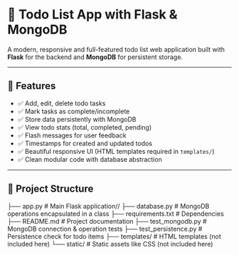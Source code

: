 # 📝 Todo List App with Flask & MongoDB

A modern, responsive and full-featured todo list web application built with **Flask** for the backend and **MongoDB** for persistent storage.

---

## 🚀 Features

- ✅ Add, edit, delete todo tasks
- ✅ Mark tasks as complete/incomplete
- ✅ Store data persistently with MongoDB
- ✅ View todo stats (total, completed, pending)
- ✅ Flash messages for user feedback
- ✅ Timestamps for created and updated todos
- ✅ Beautiful responsive UI (HTML templates required in `templates/`)
- ✅ Clean modular code with database abstraction

---

## 📂 Project Structure

├── app.py # Main Flask application//
├── database.py # MongoDB operations encapsulated in a class
├── requirements.txt # Dependencies
├── README.md # Project documentation
├── test_mongodb.py # MongoDB connection & operation tests
├── test_persistence.py # Persistence check for todo items
├── templates/ # HTML templates (not included here)
└── static/ # Static assets like CSS (not included here)
